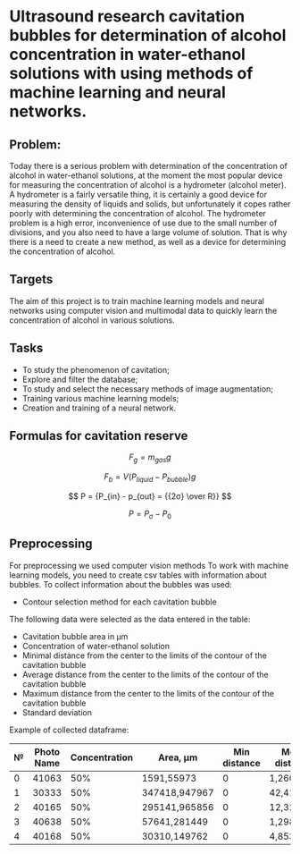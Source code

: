 # Ultrasound research cavitation bubbles for determination of alcohol concentration in water-ethanol solutions with using methods of machine learning and neural networks.

## Problem:

Today there is a serious problem with determination of the concentration of alcohol in water-ethanol solutions, at the moment the most popular device for measuring the concentration of alcohol is a hydrometer (alcohol meter). A hydrometer is a fairly versatile thing, it is certainly a good device for measuring the density of liquids and solids, but unfortunately it copes rather poorly with determining the concentration of alcohol. The hydrometer problem is a high error, inconvenience of use due to the small number of divisions, and you also need to have a large volume of solution. That is why there is a need to create a new method, as well as a device for determining the concentration of alcohol.

## Targets

The aim of this project is to train machine learning models and neural networks using computer vision and multimodal data to quickly learn the concentration of alcohol in various solutions.

## Tasks

- To study the phenomenon of cavitation;
- Explore and filter the database;
- To study and select the necessary methods of image augmentation;
- Training various machine learning models;
- Creation and training of a neural network.

## Formulas for cavitation reserve

$$
F_g = {m_{gas}g}
$$

$$
F_b = {V(P_{liquid} - P_{bubble})g}
$$

$$
P = {P_{in} - p_{out} = {{2σ} \over R}}
$$

$$
P = {P_σ - P_0}
$$

## Preprocessing

For preprocessing we used computer vision methods
To work with machine learning models, you need to create csv tables with information about bubbles.
To collect information about the bubbles was used:

- Contour selection method for each cavitation bubble

The following data were selected as the data entered in the table:

- Cavitation bubble area in µm
- Concentration of water-ethanol solution
- Minimal distance from the center to the limits of the contour of the cavitation bubble
- Average distance from the center to the limits of the contour of the cavitation bubble
- Maximum distance from the center to the limits of the contour of the cavitation bubble
- Standard deviation

Example of collected dataframe:

| №   | Photo Name | Concentration | Area, µm      | Min distance | Mean distance | Max distance | Standart Deviation |
| --- | ---------- | ------------- | ------------- | ------------ | ------------- | ------------ | ------------------ |
| 0   | 41063      | 50%           | 1591,55973    | 0            | 1,2600        | 3            | 0,844038           |
| 1   | 30333      | 50%           | 347418,947967 | 0            | 42,416164     | 77           | 21,222681          |
| 2   | 40165      | 50%           | 295141,965856 | 0            | 12,321006     | 21           | 4,952039           |
| 3   | 40638      | 50%           | 57641,281449  | 0            | 1,298611      | 3            | 1,034676           |
| 4   | 40168      | 50%           | 30310,149762  | 0            | 4,853881      | 9            | 2,306754           |
